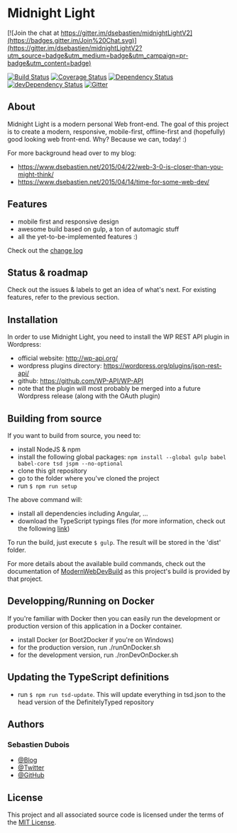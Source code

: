 # Midnight Light

[![Join the chat at https://gitter.im/dsebastien/midnightLightV2](https://badges.gitter.im/Join%20Chat.svg)](https://gitter.im/dsebastien/midnightLightV2?utm_source=badge&utm_medium=badge&utm_campaign=pr-badge&utm_content=badge)

[![Build Status](https://secure.travis-ci.org/dsebastien/midnightLightV2.png?branch=master)](https://travis-ci.org/dsebastien/midnightLightV2)
[![Coverage Status](
https://coveralls.io/repos/dsebastien/midnightLightV2/badge.svg?branch=master&service=github
)](
https://coveralls.io/github/dsebastien/midnightLightV2?branch=master
)
[![Dependency Status](https://david-dm.org/dsebastien/midnightLightV2.svg?theme=shields.io&style=flat)](https://david-dm.org/dsebastien/midnightLightV2)
[![devDependency Status](https://david-dm.org/dsebastien/midnightLightV2/dev-status.svg?theme=shields.io&style=flat)](https://david-dm.org/dsebastien/midnightLightV2#info=devDependencies)
[![Gitter](https://img.shields.io/badge/gitter-join%20chat-green.svg?style=flat)](https://gitter.im/dsebastien/midnightLightV2?utm_source=badge&utm_medium=badge&utm_campaign=pr-badge)

## About
Midnight Light is a modern personal Web front-end.
The goal of this project is to create a modern, responsive, mobile-first, offline-first and (hopefully) good looking web front-end. Why? Because we can, today! :)

For more background head over to my blog:
* https://www.dsebastien.net/2015/04/22/web-3-0-is-closer-than-you-might-think/
* https://www.dsebastien.net/2015/04/14/time-for-some-web-dev/

## Features
* mobile first and responsive design
* awesome build based on gulp, a ton of automagic stuff
* all the yet-to-be-implemented features :)

Check out the [change log](CHANGELOG.MD)

## Status & roadmap
Check out the issues & labels to get an idea of what's next.
For existing features, refer to the previous section.

## Installation
In order to use Midnight Light, you need to install the WP REST API plugin in Wordpress:
* official website: http://wp-api.org/
* wordpress plugins directory: https://wordpress.org/plugins/json-rest-api/
* github: https://github.com/WP-API/WP-API
* note that the plugin will most probably be merged into a future Wordpress release (along with the OAuth plugin)

## Building from source
If you want to build from source, you need to:
* install NodeJS & npm
* install the following global packages: `npm install --global gulp babel babel-core tsd jspm --no-optional`
* clone this git repository
* go to the folder where you've cloned the project
* run `$ npm run setup`

The above command will:
* install all dependencies including Angular, ...
* download the TypeScript typings files (for more information, check out the following [link](https://github.com/borisyankov/DefinitelyTyped))

To run the build, just execute `$ gulp`. The result will be stored in the 'dist' folder.

For more details about the available build commands, check out the documentation of [ModernWebDevBuild](https://github.com/dsebastien/modernWebDevBuild) as this project's build is provided by that project.

## Developping/Running on Docker
If you're familiar with Docker then you can easily run the development or production version of this application in a Docker container.
* install Docker (or Boot2Docker if you're on Windows)
* for the production version, run ./runOnDocker.sh
* for the development version, run ./ronDevOnDocker.sh

## Updating the TypeScript definitions
* run `$ npm run tsd-update`. This will update everything in tsd.json to the head version of the DefinitelyTyped repository

## Authors
### Sebastien Dubois
* [@Blog](https://www.dsebastien.net)
* [@Twitter](https://twitter.com/dSebastien)
* [@GitHub](https://github.com/dSebastien)

## License
This project and all associated source code is licensed under the terms of the [MIT License](http://en.wikipedia.org/wiki/MIT_License).
